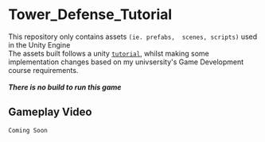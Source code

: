 # Tower_Defense_Tutorial
This repository only contains assets `(ie. prefabs,  scenes, scripts)` used in the Unity Engine<br>
The assets built follows a unity [`tutorial`](https://youtube.com/playlist?list=PLPV2KyIb3jR4u5jX8za5iU1cqnQPmbzG0), whilst making some implementation changes based on my univsersity's Game Development course requirements.<br><br>
***There is no build to run this game***

## Gameplay Video
`Coming Soon`
